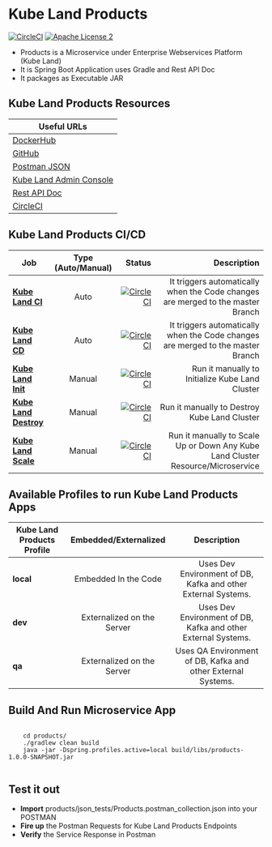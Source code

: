 Kube Land Products
===================================

[![CircleCI](https://circleci.com/gh/navikco/kube.svg?style=svg)](https://circleci.com/gh/navikco/kube)
[![Apache License 2](https://img.shields.io/badge/license-ASF2-blue.svg)](https://www.apache.org/licenses/LICENSE-2.0.txt)


- Products is a Microservice under Enterprise Webservices Platform (Kube Land)
- It is Spring Boot Application uses Gradle and Rest API Doc
- It packages as Executable JAR


## Kube Land Products Resources


| **Useful URLs**	|
| ------------- |
| [DockerHub](https://hub.docker.com/repository/docker/navikco/products/ "Official DockerHub Artifactory for Kube Land Products")      	|
| [GitHub](https://github.com/navikco/kube/tree/master/apps/products "Official Git Repo for Kube Land Products")      	|
| [Postman JSON](https://github.com/navikco/kube/tree/master/apps/products/browse/json_tests "Postman JSON for Kube Land Products")      	|
| [Kube Land Admin Console](http://localhost:8761/admin/wallboard "Kube Land Admin Console")      	|
| [Rest API Doc](http://localhost:8761/kube/products/info/index.html "Kube Land Products Rest API Doc - Local Environment")      	|
| [CircleCI](https://circleci.com/gh/navikco/kube "Kube Land - CI/CD")      	|


## Kube Land Products CI/CD


| Job        | Type (Auto/Manual)	| Status  |Description  |
| ------------- |:-------------:| -----:|-----:|
| [**Kube Land CI**](https://circleci.com/gh/navikco/kube "Kube Land CI Job")      | Auto | [![CircleCI](https://circleci.com/gh/navikco/kube.svg?style=svg)](https://circleci.com/gh/navikco/kube)	| It triggers automatically when the Code changes are merged to the master Branch	|
| [**Kube Land CD**](https://circleci.com/gh/navikco/kube "Kube Land CD Job")      | Auto | [![CircleCI](https://circleci.com/gh/navikco/kube.svg?style=svg)](https://circleci.com/gh/navikco/kube)	| It triggers automatically when the Code changes are merged to the master Branch	|
| [**Kube Land Init**](https://circleci.com/gh/navikco/kube "Kube Land Init Job")      | Manual | [![CircleCI](https://circleci.com/gh/navikco/kube.svg?style=svg)](https://circleci.com/gh/navikco/kube)	| Run it manually to Initialize Kube Land Cluster |
| [**Kube Land Destroy**](https://circleci.com/gh/navikco/kube "Kube Land Destroy Job")      | Manual | [![CircleCI](https://circleci.com/gh/navikco/kube.svg?style=svg)](https://circleci.com/gh/navikco/kube)	| Run it manually to Destroy Kube Land Cluster |
| [**Kube Land Scale**](https://circleci.com/gh/navikco/kube "Kube Land Scale Job")      | Manual | [![CircleCI](https://circleci.com/gh/navikco/kube.svg?style=svg)](https://circleci.com/gh/navikco/kube)	| Run it manually to Scale Up or Down Any Kube Land Cluster Resource/Microservice |


## Available Profiles to run Kube Land Products Apps


| Kube Land Products Profile        | Embedded/Externalized           | Description           |
| ------------- |:-------------:|:-------------:|
| **local**      | Embedded In the Code    | Uses Dev Environment of DB, Kafka and other External Systems. |
| **dev**      | Externalized on the Server    | Uses Dev Environment of DB, Kafka and other External Systems. |
| **qa**      | Externalized on the Server    | Uses QA Environment of DB, Kafka and other External Systems. |



## Build And Run Microservice App

```shell

	cd products/
	./gradlew clean build
	java -jar -Dspring.profiles.active=local build/libs/products-1.0.0-SNAPSHOT.jar


``` 


## Test it out 

* **Import** products/json_tests/Products.postman_collection.json into your POSTMAN
* **Fire up** the Postman Requests for Kube Land Products Endpoints 
* **Verify** the Service Response in Postman



